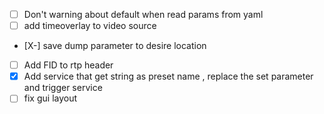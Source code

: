 - [ ] Don't warning about default when read params from yaml
- [ ] add timeoverlay to video source
- [X-] save dump parameter to desire location
- [ ] Add FID to rtp header
- [X] Add service that get string as preset name , replace the set parameter and trigger service
- [ ] fix gui layout
